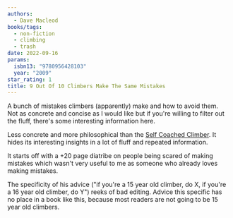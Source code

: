 ```yaml
---
authors:
  - Dave Macleod
books/tags:
  - non-fiction
  - climbing
  - trash
date: 2022-09-16
params:
  isbn13: "9780956428103"
  year: "2009"
star_rating: 1
title: 9 Out Of 10 Climbers Make The Same Mistakes
---
```


A bunch of mistakes climbers (apparently) make and how to avoid them. Not as concrete and concise as I would like but if you're willing to filter out the fluff, there's some interesting information here.

<!--more-->

Less concrete and more philosophical than the [Self Coached Climber](/books/2022-09-15). It hides its interesting insights in a lot of fluff and repeated information.

It starts off with a +20 page diatribe on people being scared of making mistakes which wasn't very useful to me as someone who already loves making mistakes.

The specificity of his advice ("if you're a 15 year old climber, do X, if you're a 16 year old climber, do Y") reeks of bad editing. Advice this specific has no place in a book like this, because most readers are not going to be 15 year old climbers.
